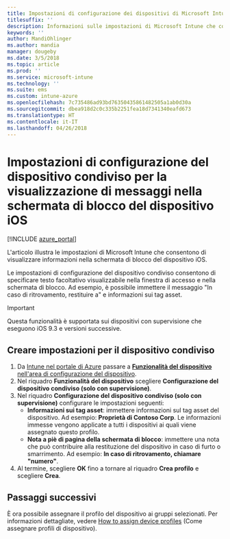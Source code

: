 ```yaml
---
title: Impostazioni di configurazione dei dispositivi di Microsoft Intune condivisi per iOS
titlesuffix: ''
description: Informazioni sulle impostazioni di Microsoft Intune che consentono di visualizzare informazioni nella schermata di blocco del dispositivo iOS.
keywords: ''
author: MandiOhlinger
ms.author: mandia
manager: dougeby
ms.date: 3/5/2018
ms.topic: article
ms.prod: ''
ms.service: microsoft-intune
ms.technology: ''
ms.suite: ems
ms.custom: intune-azure
ms.openlocfilehash: 7c735486ad93bd76350435861482505a1ab0d30a
ms.sourcegitcommit: dbea918d2c0c335b2251fea18d7341340eafd673
ms.translationtype: HT
ms.contentlocale: it-IT
ms.lasthandoff: 04/26/2018
---
```

# <a name="shared-device-configuration-settings-to-display-messages-on-the-ios-device-lock-screen"></a>Impostazioni di configurazione del dispositivo condiviso per la visualizzazione di messaggi nella schermata di blocco del dispositivo iOS

[!INCLUDE [azure_portal](./includes/azure_portal.md)]

L'articolo illustra le impostazioni di Microsoft Intune che consentono di visualizzare informazioni nella schermata di blocco del dispositivo iOS.

Le impostazioni di configurazione del dispositivo condiviso consentono di specificare testo facoltativo visualizzabile nella finestra di accesso e nella schermata di blocco. Ad esempio, è possibile immettere il messaggio "In caso di ritrovamento, restituire a" e informazioni sui tag asset. 

>[!IMPORTANT]
> Questa funzionalità è supportata sui dispositivi con supervisione che eseguono iOS 9.3 e versioni successive.

## <a name="create-shared-device-settings"></a>Creare impostazioni per il dispositivo condiviso

1. Da [Intune nel portale di Azure](https://portal.azure.com) passare a [**Funzionalità del dispositivo** nell'area di configurazione del dispositivo](device-features-configure.md). 
1. Nel riquadro **Funzionalità del dispositivo** scegliere **Configurazione del dispositivo condiviso (solo con supervisione)**.
2. Nel riquadro **Configurazione del dispositivo condiviso (solo con supervisione)** configurare le impostazioni seguenti:
    - **Informazioni sui tag asset**: immettere informazioni sul tag asset del dispositivo. Ad esempio: **Proprietà di Contoso Corp**. Le informazioni immesse vengono applicate a tutti i dispositivi ai quali viene assegnato questo profilo.
    - **Nota a piè di pagina della schermata di blocco**: immettere una nota che può contribuire alla restituzione del dispositivo in caso di furto o smarrimento. Ad esempio: **In caso di ritrovamento, chiamare "numero"**.
3. Al termine, scegliere **OK** fino a tornare al riquadro **Crea profilo** e scegliere **Crea**. 


## <a name="next-steps"></a>Passaggi successivi

È ora possibile assegnare il profilo del dispositivo ai gruppi selezionati. Per informazioni dettagliate, vedere [How to assign device profiles](device-profile-assign.md) (Come assegnare profili di dispositivo).
